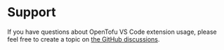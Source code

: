 # Support

If you have questions about OpenTofu VS Code extension usage, please feel free to create a topic on [the GitHub discussions](https://github.com/gamunu/vscode-opentofu/discussions).
